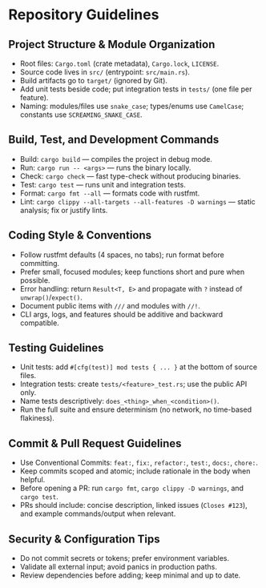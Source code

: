 # Repository Guidelines

## Project Structure & Module Organization
- Root files: `Cargo.toml` (crate metadata), `Cargo.lock`, `LICENSE`.
- Source code lives in `src/` (entrypoint: `src/main.rs`).
- Build artifacts go to `target/` (ignored by Git).
- Add unit tests beside code; put integration tests in `tests/` (one file per feature).
- Naming: modules/files use `snake_case`; types/enums use `CamelCase`; constants use `SCREAMING_SNAKE_CASE`.

## Build, Test, and Development Commands
- Build: `cargo build` — compiles the project in debug mode.
- Run: `cargo run -- <args>` — runs the binary locally.
- Check: `cargo check` — fast type-check without producing binaries.
- Test: `cargo test` — runs unit and integration tests.
- Format: `cargo fmt --all` — formats code with rustfmt.
- Lint: `cargo clippy --all-targets --all-features -D warnings` — static analysis; fix or justify lints.

## Coding Style & Conventions
- Follow rustfmt defaults (4 spaces, no tabs); run format before committing.
- Prefer small, focused modules; keep functions short and pure when possible.
- Error handling: return `Result<T, E>` and propagate with `?` instead of `unwrap()`/`expect()`.
- Document public items with `///` and modules with `//!`.
- CLI args, logs, and features should be additive and backward compatible.

## Testing Guidelines
- Unit tests: add `#[cfg(test)] mod tests { ... }` at the bottom of source files.
- Integration tests: create `tests/<feature>_test.rs`; use the public API only.
- Name tests descriptively: `does_<thing>_when_<condition>()`.
- Run the full suite and ensure determinism (no network, no time-based flakiness).

## Commit & Pull Request Guidelines
- Use Conventional Commits: `feat:`, `fix:`, `refactor:`, `test:`, `docs:`, `chore:`.
- Keep commits scoped and atomic; include rationale in the body when helpful.
- Before opening a PR: run `cargo fmt`, `cargo clippy -D warnings`, and `cargo test`.
- PRs should include: concise description, linked issues (`Closes #123`), and example commands/output when relevant.

## Security & Configuration Tips
- Do not commit secrets or tokens; prefer environment variables.
- Validate all external input; avoid panics in production paths.
- Review dependencies before adding; keep minimal and up to date.
